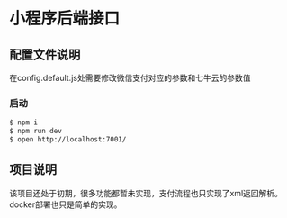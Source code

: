 # 小程序后端接口

## 配置文件说明
在config.default.js处需要修改微信支付对应的参数和七牛云的参数值

### 启动

```bash
$ npm i
$ npm run dev
$ open http://localhost:7001/
```
## 项目说明
该项目还处于初期，很多功能都暂未实现，支付流程也只实现了xml返回解析。docker部署也只是简单的实现。
